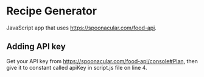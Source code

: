 # Recipe Generator
JavaScript app that uses https://spoonacular.com/food-api.

## Adding API key

Get your API key from https://spoonacular.com/food-api/console#Plan, then give it to constant called apiKey in script.js file on line 4.
